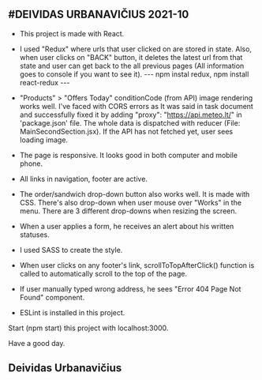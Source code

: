#DEIVIDAS URBANAVIČIUS 2021-10
---

- This project is made with React.

- I used "Redux" where urls that user clicked on are stored in state. Also, when user clicks on "BACK" button, it deletes the latest url from that state and user can get back to the all previous pages (All information goes to console if you want to see it).
--- npm instal redux, npm install react-redux ---

- "Products" > "Offers Today" conditionCode (from API) image rendering works well. I've faced with CORS errors as It was said in task document and successfully fixed it by adding "proxy": "https://api.meteo.lt/" in 'package.json' file. The whole data is dispatched with reducer (File: MainSecondSection.jsx). If the API has not fetched yet, user sees loading image.

- The page is responsive. It looks good in both computer and mobile phone.

- All links in navigation, footer are active.

- The order/sandwich drop-down button also works well. It is made with CSS. There's also drop-down when user mouse over "Works" in the menu. There are 3 different drop-downs when resizing the screen.

- When a user applies a form, he receives an alert about his written statuses.

- I used SASS to create the style.

- When user clicks on any footer's link, scrollToTopAfterClick() function is called to automatically scroll to the top of the page.

- If user manually typed wrong address, he sees "Error 404 Page Not Found" component.

- ESLint is installed in this project.

Start (npm start) this project with localhost:3000.



Have a good day.

Deividas Urbanavičius
---
